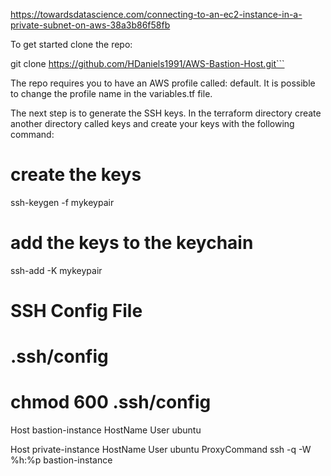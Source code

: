 https://towardsdatascience.com/connecting-to-an-ec2-instance-in-a-private-subnet-on-aws-38a3b86f58fb

To get started clone the repo:

   git clone https://github.com/HDaniels1991/AWS-Bastion-Host.git```

The repo requires you to have an AWS profile called: default. It is possible to change the profile name in the variables.tf file.

The next step is to generate the SSH keys. In the terraform directory create another directory called keys and create your keys with the following command:

# create the keys
ssh-keygen -f mykeypair

# add the keys to the keychain
ssh-add -K mykeypair  

# SSH Config File
# .ssh/config
# chmod 600 .ssh/config 

Host bastion-instance
   HostName <Bastion Public IP>
   User ubuntu

Host private-instance
   HostName <Private IP>
   User ubuntu
   ProxyCommand ssh -q -W %h:%p bastion-instance
